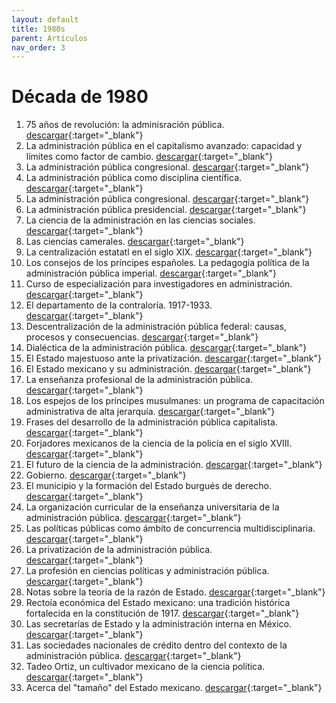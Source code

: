 ```yaml
---
layout: default
title: 1980s
parent: Artículos
nav_order: 3
---
```


# Década de 1980
1. 75 años de revolución: la adminisración pública. [descargar](/pdfs/articulos/1980/75rev.pdf){:target="_blank"}
2. La administración pública en el capitalismo avanzado: capacidad y límites como factor de cambio. [descargar](/pdfs/articulos/1980/APcapitalismoAvanzado.pdf){:target="_blank"}
3. La administración pública congresional. [descargar](/pdfs/articulos/1980/APcogresional.pdf){:target="_blank"}
4. La administración pública como disciplina científica. [descargar](/pdfs/articulos/1980/APcomoCiencia.pdf){:target="_blank"}
5. La administración pública congresional. [descargar](/pdfs/articulos/1980/APcongresional.pdf){:target="_blank"}
6. La administración pública presidencial. [descargar](/pdfs/articulos/1980/APpresidencial.pdf){:target="_blank"}
7. La ciencia de la administración en las ciencias sociales. [descargar](/pdfs/articulos/1980/CadmonCsociales.pdf){:target="_blank"}
8. Las ciencias camerales. [descargar](/pdfs/articulos/1980/CCamerales.pdf){:target="_blank"}
9. La centralización estatatl en el siglo XIX. [descargar](/pdfs/articulos/1980/CentralizacionEstatalSXIX.pdf){:target="_blank"}
10. Los consejos de los príncipes españoles. La pedagogía política de la administración pública imperial. [descargar](/pdfs/articulos/1980/ConsejosPrincipes.pdf){:target="_blank"}
11. Curso de especialización para investigadores en administración. [descargar](/pdfs/articulos/1980/CursoInvestigadores19852.pdf){:target="_blank"}
12. El departamento de la contraloría. 1917-1933. [descargar](/pdfs/articulos/1980/DeptoContraloría.pdf){:target="_blank"}
13. Descentralización de la administración pública federal: causas, procesos y consecuencias. [descargar](/pdfs/articulos/1980/DescentraAPF.pdf){:target="_blank"}
14. Dialéctica de la administración pública. [descargar](/pdfs/articulos/1980/DialecticaAP.pdf){:target="_blank"}
15. El Estado majestuoso ante la privatización. [descargar](/pdfs/articulos/1980/EdoMajestuoso.pdf){:target="_blank"}
16. El Estado mexicano y su administración. [descargar](/pdfs/articulos/1980/EdoMexyAdmon.pdf){:target="_blank"}
17. La enseñanza profesional de la administración pública. [descargar](/pdfs/articulos/1980/EnsenanzaProfAP.pdf){:target="_blank"}
18. Los espejos de los príncipes musulmanes: un programa de capacitación administrativa de alta jerarquía. [descargar](/pdfs/articulos/1980/EspejosPrincipes.pdf){:target="_blank"}
19. Frases del desarrollo de la administración pública capitalista. [descargar](/pdfs/articulos/1980/FasesDesaAPcapita.pdf){:target="_blank"}
20. Forjadores mexicanos de la ciencia de la policía en el siglo XVIII. [descargar](/pdfs/articulos/1980/ForjadoresMexicanos1.pdf){:target="_blank"}
21. El futuro de la ciencia de la administración. [descargar](/pdfs/articulos/1980/FuturoDeLaCienciaAP.pdf){:target="_blank"}
22. Gobierno. [descargar](/pdfs/articulos/1980/Gobierno.pdf){:target="_blank"}
23. El municipio y la formación del Estado burgués de derecho. [descargar](/pdfs/articulos/1980/MunicioYEstadoBurgues.pdf){:target="_blank"}
24. La organización curricular de la enseñanza universitaria de la administración pública. [descargar](/pdfs/articulos/1980/OrganizaCurricular.pdf){:target="_blank"}
25. Las políticas públicas como ámbito de concurrencia multidisciplinaria. [descargar](/pdfs/articulos/1980/PPconcurrenciaMulti.pdf){:target="_blank"}
26. La privatización de la administración pública. [descargar](/pdfs/articulos/1980/PrivatizacionAP.pdf){:target="_blank"}
27. La profesión en ciencias políticas y administración pública. [descargar](/pdfs/articulos/1980/ProfesionCPyAP.pdf){:target="_blank"}
28. Notas sobre la teoría de la razón de Estado. [descargar](/pdfs/articulos/1980/RazonEstado1.pdf){:target="_blank"}
29. Rectoía económica del Estado mexicano: una tradición histórica fortalecida en la constitución de 1917. [descargar](/pdfs/articulos/1980/RectoriaEconomicaEdo.pdf){:target="_blank"}
30. Las secretarías de Estado y la administración interna en México. [descargar](/pdfs/articulos/1980/SecreEdoAdmonInte.pdf){:target="_blank"}
31. Las sociedades nacionales de crédito dentro del contexto de la administración pública. [descargar](/pdfs/articulos/1980/SocNacCredito.pdf){:target="_blank"}
32. Tadeo Ortiz, un cultivador mexicano de la ciencia política. [descargar](/pdfs/articulos/1980/TadeoOrtiz.pdf){:target="_blank"}
33. Acerca del "tamaño" del Estado mexicano. [descargar](/pdfs/articulos/1980/TamanoEdoMexicano.pdf){:target="_blank"}


